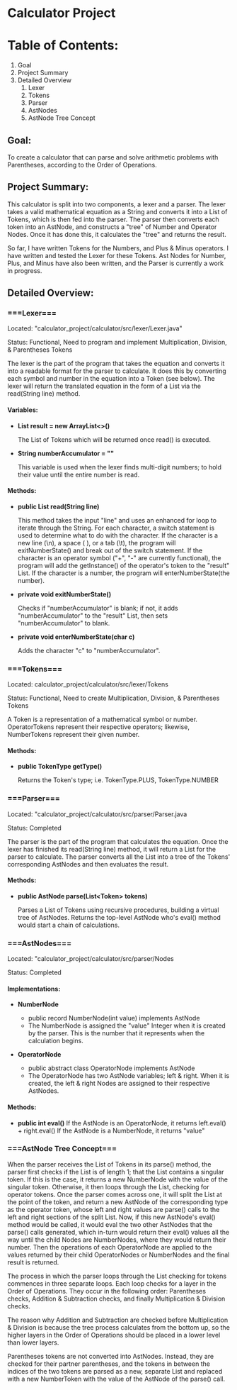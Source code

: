 # Calculator Project
# Table of Contents:
1. Goal
2. Project Summary
3. Detailed Overview
   1. Lexer
   2. Tokens
   3. Parser
   4. AstNodes
   5. AstNode Tree Concept

## Goal:
To create a calculator that can parse and solve arithmetic problems with Parentheses, according to the Order of Operations.
## Project Summary:
This calculator is split into two components, a lexer and a parser. The lexer takes a valid mathematical equation as a String and converts it into a List of Tokens, which is then fed into the parser. The parser then converts each token into an AstNode, and constructs a "tree" of Number and Operator Nodes. Once it has done this, it calculates the "tree" and returns the result.

So far, I have written Tokens for the Numbers, and Plus & Minus operators. I have written and tested the Lexer for these Tokens. Ast Nodes for Number, Plus, and Minus have also been written, and the Parser is currently a work in progress.

## Detailed Overview:

### ===Lexer===
Located: "calculator_project/calculator/src/lexer/Lexer.java"

Status: Functional, Need to program and implement Multiplication, Division, & Parentheses Tokens

The lexer is the part of the program that takes the equation and converts it into a readable format for the parser to calculate. It does this by converting each symbol and number in the equation into a Token (see below). The lexer will return the translated equation in the form of a List<Token> via the read(String line) method. 

#### Variables:
- **List<Token> result = new ArrayList<>()**

  The List of Tokens which will be returned once read() is executed.
- **String numberAccumulator = ""**

  This variable is used when the lexer finds multi-digit numbers; to hold their value until the entire number is read.
  
#### Methods:
- **public List<Token> read(String line)**

  This method takes the input "line" and uses an enhanced for loop to iterate through the String. For each character, a switch statement is used to determine what to do with the character. If the character is a new line (\n), a space ( ), or a tab (\t), the program will exitNumberState() and break out of the switch statement. If the character is an operator symbol ("+", "-" are currently functional), the program will add the getInstance() of the operator's token to the "result" List. If the character is a number, the program will enterNumberState(the number).
- **private void exitNumberState()**

  Checks if "numberAccumulator" is blank; if not, it adds "numberAccumulator" to the "result" List, then sets "numberAccumulator" to blank.
- **private void enterNumberState(char c)**

  Adds the character "c" to "numberAccumulator".

### ===Tokens===
Located: calculator_project/calculator/src/lexer/Tokens

Status: Functional, Need to create Multiplication, Division, & Parentheses Tokens

A Token is a representation of a mathematical symbol or number. OperatorTokens represent their respective operators; likewise, NumberTokens represent their given number.

#### Methods:
- **public TokenType getType()** 

  Returns the Token's type; i.e. TokenType.PLUS, TokenType.NUMBER
  
### ===Parser===
Located: "calculator_project/calculator/src/parser/Parser.java

Status: Completed

The parser is the part of the program that calculates the equation. Once the lexer has finished its read(String line) method, it will return a List<Token> for the parser to calculate. The parser converts all the List into a tree of the Tokens' corresponding AstNodes and then evaluates the result.
  
#### Methods:
- **public AstNode parse(List\<Token\> tokens)**
  
  Parses a List of Tokens using recursive procedures, building a virtual tree of AstNodes. Returns the top-level AstNode who's eval() method would start a chain of calculations.

  
### ===AstNodes===
Located: "calculator_project/calculator/src/parser/Nodes

Status: Completed

  #### Implementations: 
- **NumberNode**
  - public record NumberNode(int value) implements AstNode
  - The NumberNode is assigned the "value" Integer when it is created by the parser. This is the number that it represents when the calculation begins.
  
- **OperatorNode**
  - public abstract class OperatorNode implements AstNode 
  - The OperatorNode has two AstNode variables; left & right. When it is created, the left & right Nodes are assigned to their respective AstNodes.

  
#### Methods:
- **public int eval()** 
  If the AstNode is an OperatorNode, it returns left.eval() + right.eval()
  If the AstNode is a NumberNode, it returns "value"

### ===AstNode Tree Concept===
When the parser receives the List of Tokens in its parse() method, the parser first checks if the List is of length 1; that the List contains a singular token. If this is the case, it returns a new NumberNode with the value of the singular token. Otherwise, it then loops through the List, checking for operator tokens. Once the parser comes across one, it will split the List at the point of the token, and return a new AstNode of the corresponding type as the operator token, whose left and right values are parse() calls to the left and right sections of the split List. Now, if this new AstNode's eval() method would be called, it would eval the two other AstNodes that the parse() calls generated, which in-turn would return their eval() values all the way until the child Nodes are NumberNodes, where they would return their number. Then the operations of each OperatorNode are applied to the values returned by their child OperatorNodes or NumberNodes and the final result is returned.

 The process in which the parser loops through the List checking for tokens commences in three separate loops. Each loop checks for a layer in the Order of Operations. They occur in the  following order: Parentheses checks, Addition & Subtraction checks, and finally Multiplication & Division checks.

The reason why Addition and Subtraction are checked before Multiplication & Division is because the tree process calculates from the bottom up, so the higher layers in the Order of Operations should be placed in a lower level than lower layers.

Parentheses tokens are not converted into AstNodes. Instead, they are checked for their partner parentheses, and the tokens in between the indices of the two tokens are parsed as a new, separate List and replaced with a new NumberToken with the value of the AstNode of the parse() call.